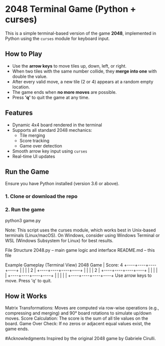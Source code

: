 # 2048 Terminal Game (Python + curses)
This is a simple terminal-based version of the game **2048**, implemented in Python using the `curses` module for keyboard input.

## How to Play
- Use the **arrow keys** to move tiles up, down, left, or right.
- When two tiles with the same number collide, they **merge into one** with double the value.
- After every valid move, a new tile (2 or 4) appears at a random empty location.
- The game ends when **no more moves** are possible.
- Press **'q'** to quit the game at any time.

## Features
- Dynamic 4x4 board rendered in the terminal
- Supports all standard 2048 mechanics:
  - Tile merging
  - Score tracking
  - Game over detection
- Smooth arrow key input using `curses`
- Real-time UI updates

## Run the Game
Ensure you have Python installed (version 3.6 or above).

### 1. Clone or download the repo

### 2. Run the game
python3 game.py

Note: This script uses the curses module, which works best in Unix-based terminals (Linux/macOS). On Windows, consider using Windows Terminal or WSL (Windows Subsystem for Linux) for best results.

File Structure
2048.py – main game logic and interface
README.md – this file

Example Gameplay (Terminal View)
2048 Game | Score: 4
+----+----+----+----+
|    |    |    |  2 |
+----+----+----+----+
|    |    |    |  2 |
+----+----+----+----+
|    |    |    |    |
+----+----+----+----+
|    |    |    |    |
+----+----+----+----+
Use arrow keys to move. Press 'q' to quit.

## How it Works
Matrix Transformations: Moves are computed via row-wise operations (e.g., compressing and merging) and 90° board rotations to simulate up/down moves.
Score Calculation: The score is the sum of all tile values on the board.
Game Over Check: If no zeros or adjacent equal values exist, the game ends.

#Acknowledgments
Inspired by the original 2048 game by Gabriele Cirulli.
